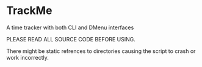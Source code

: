 # TrackMe
A time tracker with both CLI and DMenu interfaces

 PLEASE READ ALL SOURCE CODE BEFORE USING.

 There might be static refrences to directories causing the script to crash or work incorrectly.
